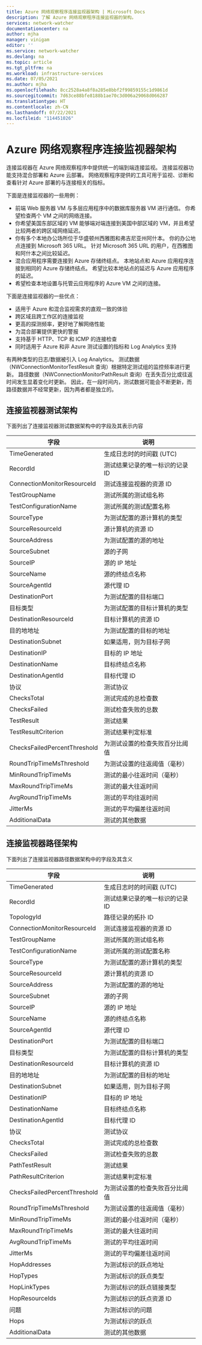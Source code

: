 ```yaml
---
title: Azure 网络观察程序连接监视器架构 | Microsoft Docs
description: 了解 Azure 网络观察程序连接监视器的架构。
services: network-watcher
documentationcenter: na
author: mjha
manager: vinigam
editor: ''
ms.service: network-watcher
ms.devlang: na
ms.topic: article
ms.tgt_pltfrm: na
ms.workload: infrastructure-services
ms.date: 07/05/2021
ms.author: mjha
ms.openlocfilehash: 8cc2528a4a8f8a285e8bbf2f99859155c1d9861d
ms.sourcegitcommit: 7d63ce88bfe8188b1ae70c3d006a29068d066287
ms.translationtype: HT
ms.contentlocale: zh-CN
ms.lasthandoff: 07/22/2021
ms.locfileid: "114451026"
---
```

# <a name="azure-network-watcher-connection-monitor-schema"></a>Azure 网络观察程序连接监视器架构

连接监视器在 Azure 网络观察程序中提供统一的端到端连接监视。 连接监视器功能支持混合部署和 Azure 云部署。 网络观察程序提供的工具可用于监视、诊断和查看针对 Azure 部署的与连接相关的指标。

下面是连接监视器的一些用例：

- 前端 Web 服务器 VM 与多层应用程序中的数据库服务器 VM 进行通信。 你希望检查两个 VM 之间的网络连接。
- 你希望美国东部区域的 VM 能够端对端连接到美国中部区域的 VM，并且希望比较两者的跨区域网络延迟。
- 你有多个本地办公场所位于华盛顿州西雅图和弗吉尼亚州阿什本。 你的办公地点连接到 Microsoft 365 URL。 针对 Microsoft 365 URL 的用户，在西雅图和阿什本之间比较延迟。
- 混合应用程序需要连接到 Azure 存储终结点。 本地站点和 Azure 应用程序连接到相同的 Azure 存储终结点。 希望比较本地站点的延迟与 Azure 应用程序的延迟。
- 希望检查本地设置与托管云应用程序的 Azure VM 之间的连接。

下面是连接监视器的一些优点：

* 适用于 Azure 和混合监视需求的直观一致的体验
* 跨区域且跨工作区的连接监视
* 更高的探测频率，更好地了解网络性能
* 为混合部署提供更快的警报
* 支持基于 HTTP、TCP 和 ICMP 的连接检查 
* 同时适用于 Azure 和非 Azure 测试设置的指标和 Log Analytics 支持

有两种类型的日志/数据被引入 Log Analytics。
测试数据（NWConnectionMonitorTestResult 查询）根据特定测试组的监控频率进行更新。
路径数据（NWConnectionMonitorPathResult 查询）在丢失百分比或往返时间发生显着变化时更新。
因此，在一段时间内，测试数据可能会不断更新，而路径数据并不经常更新，因为两者都是独立的。

## <a name="connection-monitor-tests-schema"></a>连接监视器测试架构

下面列出了连接监视器测试数据架构中的字段及其表示内容 

| 字段  |    说明   |
|---|---|
| TimeGenerated | 生成日志时的时间戳 (UTC) |
| RecordId  | 测试结果记录的唯一标识的记录 ID |
| ConnectionMonitorResourceId   | 测试连接监视器的资源 ID |
| TestGroupName | 测试所属的测试组名称 |
| TestConfigurationName | 测试所属的测试配置名称 |
| SourceType    | 为测试配置的源计算机的类型 |
| SourceResourceId  | 源计算机的资源 ID |
| SourceAddress | 为测试配置的源的地址 |
| SourceSubnet  | 源的子网 |
| SourceIP  | 源的 IP 地址 |
| SourceName    | 源的终结点名称 |
| SourceAgentId | 源代理 ID |
| DestinationPort   | 为测试配置的目标端口 |
| 目标类型   | 为测试配置的目标计算机的类型 |
| DestinationResourceId | 目标计算机的资源 ID |
| 目的地地址    | 为测试配置的目标的地址 |
| DestinationSubnet | 如果适用，则为目标子网 |
| DestinationIP | 目标的 IP 地址 |
| DestinationName   | 目标终结点名称 |
| DestinationAgentId    | 目标代理 ID |
| 协议  | 测试协议 |
| ChecksTotal   | 测试完成的总检查数 |
| ChecksFailed  | 测试检查失败的总数 |
| TestResult    | 测试结果 |
| TestResultCriterion   | 测试结果判定标准 |
| ChecksFailedPercentThreshold  | 为测试设置的检查失败百分比阈值 |
| RoundTripTimeMsThreshold  | 为测试设置的往返阈值（毫秒） |
| MinRoundTripTimeMs    | 测试的最小往返时间（毫秒） |
| MaxRoundTripTimeMs    | 测试的最大往返时间 |
| AvgRoundTripTimeMs    | 测试的平均往返时间 |
| JitterMs  | 测试的平均偏差往返时间 |
| AdditionalData    | 测试的其他数据 |


## <a name="connection-monitor-path-schema"></a>连接监视器路径架构

下面列出了连接监视器路径数据架构中的字段及其含义 

| 字段  |    说明   |
|---|---|
| TimeGenerated  | 生成日志时的时间戳 (UTC) |
| RecordId  | 测试结果记录的唯一标识的记录 ID |
| TopologyId    | 路径记录的拓扑 ID |
| ConnectionMonitorResourceId   | 测试连接监视器的资源 ID |
| TestGroupName | 测试所属的测试组名称 |
| TestConfigurationName | 测试所属的测试配置名称 |
| SourceType    | 为测试配置的源计算机的类型 |
| SourceResourceId  | 源计算机的资源 ID |
| SourceAddress | 为测试配置的源的地址 |
| SourceSubnet  | 源的子网 |
| SourceIP  | 源的 IP 地址 | 
| SourceName    | 源的终结点名称 |
| SourceAgentId | 源代理 ID |
| DestinationPort   | 为测试配置的目标端口 |
| 目标类型   | 为测试配置的目标计算机的类型 |
| DestinationResourceId | 目标计算机的资源 ID |
| 目的地地址    | 为测试配置的目标的地址 |
| DestinationSubnet | 如果适用，则为目标子网 |
| DestinationIP | 目标的 IP 地址 |
| DestinationName   | 目标终结点名称 |
| DestinationAgentId    | 目标代理 ID |
| 协议  | 测试协议 |
| ChecksTotal   | 测试完成的总检查数 |
| ChecksFailed  | 测试检查失败的总数 |
| PathTestResult    | 测试结果 |
| PathResultCriterion   | 测试结果判定标准 | 
| ChecksFailedPercentThreshold  | 为测试设置的检查失败百分比阈值 |
| RoundTripTimeMsThreshold  | 为测试设置的往返阈值（毫秒） |
| MinRoundTripTimeMs    | 测试的最小往返时间（毫秒） |
| MaxRoundTripTimeMs    | 测试的最大往返时间 |
| AvgRoundTripTimeMs    | 测试的平均往返时间 |
| JitterMs  | 测试的平均偏差往返时间 |
| HopAddresses | 为测试标识的跃点地址 |
| HopTypes  | 为测试标识的跃点类型 |
| HopLinkTypes  | 为测试标识的跃点链接类型 |
| HopResourceIds    | 为测试标识的跃点资源 ID |
| 问题    | 为测试标识的问题 |
| Hops  | 为测试标识的跃点 |
| AdditionalData | 测试的其他数据 |
